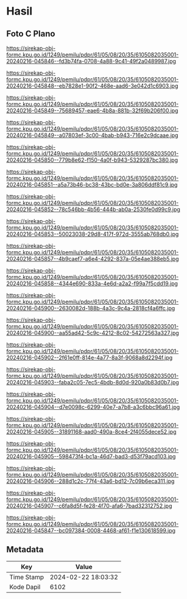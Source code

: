 # Hasil

## Foto C Plano

https://sirekap-obj-formc.kpu.go.id/1249/pemilu/pdpr/61/05/08/20/35/6105082035001-20240216-045846--fd3b74fa-0708-4a88-9c41-49f2a0489987.jpg

https://sirekap-obj-formc.kpu.go.id/1249/pemilu/pdpr/61/05/08/20/35/6105082035001-20240216-045848--eb7828e1-90f2-468e-aad6-3e042d1c6903.jpg

https://sirekap-obj-formc.kpu.go.id/1249/pemilu/pdpr/61/05/08/20/35/6105082035001-20240216-045849--75689457-eae6-4b8a-881b-32f69b206f00.jpg

https://sirekap-obj-formc.kpu.go.id/1249/pemilu/pdpr/61/05/08/20/35/6105082035001-20240216-045849--a07803ef-3c00-4bab-b943-716e2c9dcaae.jpg

https://sirekap-obj-formc.kpu.go.id/1249/pemilu/pdpr/61/05/08/20/35/6105082035001-20240216-045850--779b8e62-f150-4a0f-b943-5329287bc380.jpg

https://sirekap-obj-formc.kpu.go.id/1249/pemilu/pdpr/61/05/08/20/35/6105082035001-20240216-045851--a5a73b46-bc38-43bc-bd0e-3a806ddf81c9.jpg

https://sirekap-obj-formc.kpu.go.id/1249/pemilu/pdpr/61/05/08/20/35/6105082035001-20240216-045852--78c546bb-4b56-444b-ab0a-2530fe0d99c9.jpg

https://sirekap-obj-formc.kpu.go.id/1249/pemilu/pdpr/61/05/08/20/35/6105082035001-20240216-045853--50023038-29d8-417f-972d-3555ab768db0.jpg

https://sirekap-obj-formc.kpu.go.id/1249/pemilu/pdpr/61/05/08/20/35/6105082035001-20240216-045857--4b9caef7-a6e4-4292-837a-05e4ae388eb5.jpg

https://sirekap-obj-formc.kpu.go.id/1249/pemilu/pdpr/61/05/08/20/35/6105082035001-20240216-045858--4344e690-833a-4e6d-a2a2-f99a7f5cdd19.jpg

https://sirekap-obj-formc.kpu.go.id/1249/pemilu/pdpr/61/05/08/20/35/6105082035001-20240216-045900--2630082d-188b-4a3c-9c4a-2818cf4a6ffc.jpg

https://sirekap-obj-formc.kpu.go.id/1249/pemilu/pdpr/61/05/08/20/35/6105082035001-20240216-045900--aa55ad42-5c9c-4212-8c02-54272563a327.jpg

https://sirekap-obj-formc.kpu.go.id/1249/pemilu/pdpr/61/05/08/20/35/6105082035001-20240216-045902--2f61e0ff-814e-4a77-8a3f-9068a8d2294f.jpg

https://sirekap-obj-formc.kpu.go.id/1249/pemilu/pdpr/61/05/08/20/35/6105082035001-20240216-045903--faba2c05-7ec5-4bdb-8d0d-920a0b83d0b7.jpg

https://sirekap-obj-formc.kpu.go.id/1249/pemilu/pdpr/61/05/08/20/35/6105082035001-20240216-045904--d7e0098c-6299-40e7-a7b8-a3c6bbc96a61.jpg

https://sirekap-obj-formc.kpu.go.id/1249/pemilu/pdpr/61/05/08/20/35/6105082035001-20240216-045905--31891168-aad0-490a-8ce4-2f4055dece52.jpg

https://sirekap-obj-formc.kpu.go.id/1249/pemilu/pdpr/61/05/08/20/35/6105082035001-20240216-045905--598473f4-bc1a-46d7-bad3-d53f79acd103.jpg

https://sirekap-obj-formc.kpu.go.id/1249/pemilu/pdpr/61/05/08/20/35/6105082035001-20240216-045906--288d1c2c-77f4-43a6-bd12-7c09b6eca311.jpg

https://sirekap-obj-formc.kpu.go.id/1249/pemilu/pdpr/61/05/08/20/35/6105082035001-20240216-045907--c6fa8d5f-fe28-4f70-afa6-7bad32312752.jpg

https://sirekap-obj-formc.kpu.go.id/1249/pemilu/pdpr/61/05/08/20/35/6105082035001-20240216-045847--bc097384-0008-4468-af61-f1e130618599.jpg


## Metadata

| Key        | Value               |
| ---------- | ------------------- |
| Time Stamp | 2024-02-22 18:03:32 |
| Kode Dapil | 6102                |



